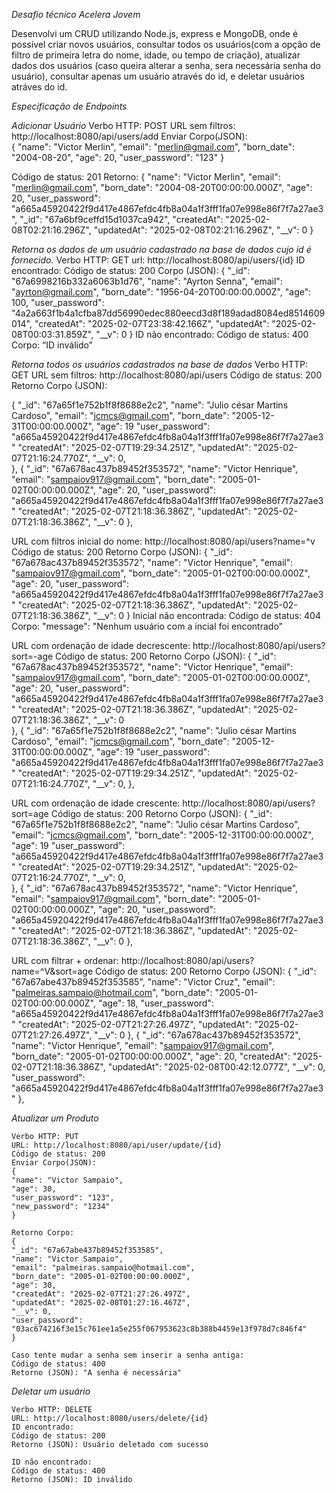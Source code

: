 *Desafio técnico Acelera Jovem* 

Desenvolvi um CRUD utilizando Node.js, express e MongoDB, onde é possível criar novos usuários, consultar todos os usuários(com a opção de filtro de primeira letra do nome, idade, ou tempo de criação), atualizar dados dos usuários (caso queira alterar a senha, sera necessária senha do usuário), consultar apenas um usuário através do id, e deletar usuários atráves do id.

*Especificação de Endpoints*

*Adicionar Usuário*
Verbo HTTP: POST
URL sem filtros: http://localhost:8080/api/users/add
Enviar Corpo(JSON):   
   		{ 
            "name": "Victor Merlin",
            "email": "merlin@gmail.com",
            "born_date": "2004-08-20",
            "age": 20,
            "user_password": "123"
        }

Código de status: 201
Retorno:
{
    "name": "Victor Merlin",
    "email": "merlin@gmail.com",
    "born_date": "2004-08-20T00:00:00.000Z",
    "age": 20,
    "user_password": "a665a45920422f9d417e4867efdc4fb8a04a1f3fff1fa07e998e86f7f7a27ae3",
    "_id": "67a6bf9ceffd15d1037ca942",
    "createdAt": "2025-02-08T02:21:16.296Z",
    "updatedAt": "2025-02-08T02:21:16.296Z",
    "__v": 0
}


*Retorna os dados de um usuário cadastrado na base de dados cujo id é fornecido.*
Verbo HTTP: GET 
url: http://localhost:8080/api/users/{id}
ID encontrado:
Código de status: 200
Corpo (JSON):
{
   "_id": "67a6998216b332a6063b1d76",
   "name": "Ayrton Senna",
   "email": "ayrton@gmail.com",
   "born_date": "1956-04-20T00:00:00.000Z",
   "age": 100,
   "user_password": "4a2a663f1b4a1cfba87dd56990edec880eecd3d8f189adad8084ed8514609014",
   "createdAt": "2025-02-07T23:38:42.166Z",
   "updatedAt": "2025-02-08T00:03:31.859Z",
   "__v": 0
}
ID não encontrado:
Código de status: 400
Corpo: “ID inválido”

*Retorna todos os usuários cadastrados na base de dados*
Verbo HTTP: GET 
URL sem filtros: http://localhost:8080/api/users
Código de status: 200
Retorno Corpo (JSON):
		
   {
       "_id": "67a65f1e752b1f8f8688e2c2",
       "name": "Julio césar Martins Cardoso",
       "email": "jcmcs@gmail.com",
       "born_date": "2005-12-31T00:00:00.000Z",
       "age": 19
       "user_password": "a665a45920422f9d417e4867efdc4fb8a04a1f3fff1fa07e998e86f7f7a27ae3"
       "createdAt": "2025-02-07T19:29:34.251Z",
       "updatedAt": "2025-02-07T21:16:24.770Z",
       "__v": 0,       
   },
   {
       "_id": "67a678ac437b89452f353572",
       "name": "Victor Henrique",
       "email": "sampaiov917@gmail.com",
       "born_date": "2005-01-02T00:00:00.000Z",
       "age": 20,
       "user_password": "a665a45920422f9d417e4867efdc4fb8a04a1f3fff1fa07e998e86f7f7a27ae3"
       "createdAt": "2025-02-07T21:18:36.386Z",
       "updatedAt": "2025-02-07T21:18:36.386Z",
       "__v": 0
   },

   URL com filtros inicial do nome: http://localhost:8080/api/users?name=^v
   Código de status: 200
   Retorno Corpo (JSON):
   {
       "_id": "67a678ac437b89452f353572",
       "name": "Victor Henrique",
       "email": "sampaiov917@gmail.com",
       "born_date": "2005-01-02T00:00:00.000Z",
       "age": 20,
       "user_password": "a665a45920422f9d417e4867efdc4fb8a04a1f3fff1fa07e998e86f7f7a27ae3"
       "createdAt": "2025-02-07T21:18:36.386Z",
       "updatedAt": "2025-02-07T21:18:36.386Z",
       "__v": 0
   }
   Inicial não encontrada:
   Código de status: 404
   Corpo: "message": "Nenhum usuário com a incial foi encontrado"

   URL com ordenação de idade decrescente: http://localhost:8080/api/users?sort=-age
   Código de status: 200
   Retorno Corpo (JSON):
   {
       "_id": "67a678ac437b89452f353572",
       "name": "Victor Henrique",
       "email": "sampaiov917@gmail.com",
       "born_date": "2005-01-02T00:00:00.000Z",
       "age": 20,
       "user_password": "a665a45920422f9d417e4867efdc4fb8a04a1f3fff1fa07e998e86f7f7a27ae3"
       "createdAt": "2025-02-07T21:18:36.386Z",
       "updatedAt": "2025-02-07T21:18:36.386Z",
       "__v": 0             
   },
   {
       "_id": "67a65f1e752b1f8f8688e2c2",
       "name": "Julio césar Martins Cardoso",
       "email": "jcmcs@gmail.com",
       "born_date": "2005-12-31T00:00:00.000Z",
       "age": 19
       "user_password": "a665a45920422f9d417e4867efdc4fb8a04a1f3fff1fa07e998e86f7f7a27ae3"
       "createdAt": "2025-02-07T19:29:34.251Z",
       "updatedAt": "2025-02-07T21:16:24.770Z",
       "__v": 0, 
   },

   URL com ordenação de idade crescente: http://localhost:8080/api/users?sort=age
   Código de status: 200
   Retorno Corpo (JSON):
   {
       "_id": "67a65f1e752b1f8f8688e2c2",
       "name": "Julio césar Martins Cardoso",
       "email": "jcmcs@gmail.com",
       "born_date": "2005-12-31T00:00:00.000Z",
       "age": 19
       "user_password": "a665a45920422f9d417e4867efdc4fb8a04a1f3fff1fa07e998e86f7f7a27ae3"
       "createdAt": "2025-02-07T19:29:34.251Z",
       "updatedAt": "2025-02-07T21:16:24.770Z",
       "__v": 0,       
   },
   {
       "_id": "67a678ac437b89452f353572",
       "name": "Victor Henrique",
       "email": "sampaiov917@gmail.com",
       "born_date": "2005-01-02T00:00:00.000Z",
       "age": 20,
       "user_password": "a665a45920422f9d417e4867efdc4fb8a04a1f3fff1fa07e998e86f7f7a27ae3"
       "createdAt": "2025-02-07T21:18:36.386Z",
       "updatedAt": "2025-02-07T21:18:36.386Z",
       "__v": 0
   },

   URL com filtrar + ordenar: http://localhost:8080/api/users?name=^V&sort=age
   Código de status: 200
   Retorno Corpo (JSON):
   {
        "_id": "67a67abe437b89452f353585",
        "name": "Victor Cruz",
        "email": "palmeiras.sampaio@hotmail.com",
        "born_date": "2005-01-02T00:00:00.000Z",
        "age": 18,
        "user_password": "a665a45920422f9d417e4867efdc4fb8a04a1f3fff1fa07e998e86f7f7a27ae3"
        "createdAt": "2025-02-07T21:27:26.497Z",
        "updatedAt": "2025-02-07T21:27:26.497Z",
        "__v": 0
    },
    {
        "_id": "67a678ac437b89452f353572",
        "name": "Victor Henrique",
        "email": "sampaiov917@gmail.com",
        "born_date": "2005-01-02T00:00:00.000Z",
        "age": 20,
        "createdAt": "2025-02-07T21:18:36.386Z",
        "updatedAt": "2025-02-08T00:42:12.077Z",
        "__v": 0,
        "user_password": "a665a45920422f9d417e4867efdc4fb8a04a1f3fff1fa07e998e86f7f7a27ae3"
    },

*Atualizar um Produto*

    Verbo HTTP: PUT
    URL: http://localhost:8080/api/user/update/{id}
    Código de status: 200
    Enviar Corpo(JSON):
    { 
    "name": "Victor Sampaio",
    "age": 30,
    "user_password": "123",  
    "new_password": "1234"  
    }
    
    Retorno Corpo: 
    {
    "_id": "67a67abe437b89452f353585",
    "name": "Victor Sampaio",
    "email": "palmeiras.sampaio@hotmail.com",
    "born_date": "2005-01-02T00:00:00.000Z",
    "age": 30,
    "createdAt": "2025-02-07T21:27:26.497Z",
    "updatedAt": "2025-02-08T01:27:16.467Z",
    "__v": 0,
    "user_password": "03ac674216f3e15c761ee1a5e255f067953623c8b388b4459e13f978d7c846f4"
    }

    Caso tente mudar a senha sem inserir a senha antiga:
    Código de status: 400
    Retorno (JSON): "A senha é necessária"

*Deletar um usuário*

    Verbo HTTP: DELETE
    URL: http://localhost:8080/users/delete/{id}
    ID encontrado:
    Código de status: 200
    Retorno (JSON): Usuário deletado com sucesso

    ID não encontrado:
    Código de status: 400
    Retorno (JSON): ID inválido
